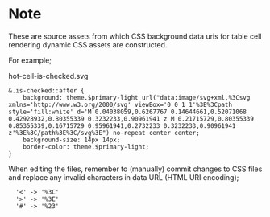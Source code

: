 # Note

These are source assets from which CSS background data uris for table cell rendering dynamic CSS assets are constructed.

For example;

hot-cell-is-checked.svg
```
&.is-checked::after {
    background: theme.$primary-light url("data:image/svg+xml,%3Csvg xmlns='http://www.w3.org/2000/svg' viewBox='0 0 1 1'%3E%3Cpath style='fill:white' d='M 0.04038059,0.6267767 0.14644661,0.52071068 0.42928932,0.80355339 0.3232233,0.90961941 z M 0.21715729,0.80355339 0.85355339,0.16715729 0.95961941,0.2732233 0.3232233,0.90961941 z'%3E%3C/path%3E%3C/svg%3E") no-repeat center center;
    background-size: 14px 14px;
    border-color: theme.$primary-light;
}
```

When editing the files, remember to (manually) commit changes to CSS files and replace any invalid characters in data URL (HTML URI encoding);

```
  '<' -> '%3C'
  '>' -> '%3E'
  '#' -> '%23'
```
